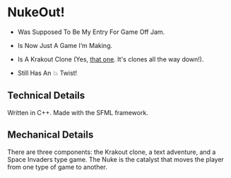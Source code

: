 # NukeOut!
- Was Supposed To Be My Entry For Game Off Jam.

- Is Now Just A Game I‘m Making.

- Is A Krakout Clone (Yes, [that one](https://en.wikipedia.org/wiki/Krakout). It's clones all the way down!).

- Still Has An 💥 Twist!

## Technical Details

Written in C++. Made with the SFML framework.

## Mechanical Details

There are three components: the Krakout clone, a text adventure, and a Space Invaders type game. The Nuke is the catalyst that moves the player from one type of game to another.